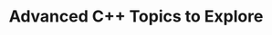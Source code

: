 ---
id: advanced-cpp-topics-to-explore
title: Advanced C++ Topics to Explore
sidebar_label: Advanced C++ Topics to Explore
sidebar_position: 2
tags:
  [
    c++,
    c++ advanced topics,
    c++ further learning,
    c++ exploration,
    c++ advanced
  ]
description: In this tutorial, we'll explore advanced C++ topics that you can further explore to enhance your skills. We'll cover a range of topics beyond the basics, including template metaprogramming, advanced STL usage, concurrency with C++11 and beyond, and low-level programming techniques. You'll learn about topics such as move semantics, perfect forwarding, lambda expressions, and more. Understanding advanced C++ topics is essential for mastering the language and becoming a proficient C++ programmer. These topics will help you write more efficient, flexible, and maintainable code, and they'll open up new avenues for exploration and innovation in your C++ projects.
---